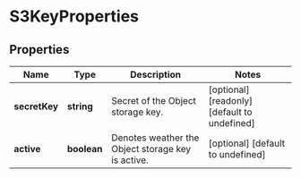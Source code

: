 # S3KeyProperties

## Properties
| Name | Type | Description | Notes |
| ------------ | ------------- | ------------- | ------------- |
| **secretKey** | **string** | Secret of the Object storage key. | [optional] [readonly] [default to undefined] |
| **active** | **boolean** | Denotes weather the Object storage key is active. | [optional] [default to undefined] |


